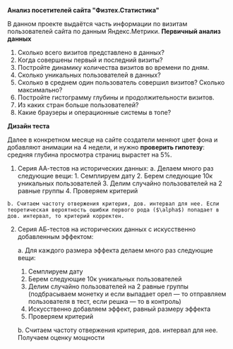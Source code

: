 **Анализ посетителей сайта "Физтех.Статистика"**

В данном проекте выдаётся часть информации по визитам пользователей сайта по данным Яндекс.Метрики.
**Первичный анализ данных**
  1. Сколько всего визитов представлено в данных?
  2. Когда совершены первый и последний визиты?
  3. Постройте динамику количества визитов во времени по дням.
  4. Сколько уникальных пользователей в данных?
  5. Сколько в среднем один пользователь совершил визитов? Сколько максимально?
  6. Постройте гистограмму глубины и продолжительности визитов.
  7. Из каких стран больше пользователей?
  8. Какие браузеры и операционные системы в топе?

**Дизайн теста**

Далее в конкретном месяце на сайте создатели меняют цвет фона и добавляют анимации на 4 недели, и нужно **проверить гипотезу**: средняя глубина просмотра страниц вырастет на 5%.

  1. Серия АА-тестов на исторических данных:
    a. Делаем много раз следующие вещи:
    1. Семплируем дату
    2. Берем следующие 10к уникальных пользователей
    3. Делим случайно пользователей на 2 равные группы
    4. Проверяем критерий
    
    b. Считаем частоту отвержения критерия, дов. интервал для нее. Если теоретическая вероятность ошибки первого рода ($\alpha$) попадает в дов. интервал, то критерий корректен.
    
2. Серия АБ-тестов на исторических данных с искусственно добавленным эффектом:

    a. Для каждого размера эффекта делаем много раз следующие вещи:
    1. Семплируем дату
    2. Берем следующие 10к уникальных пользователей
    3. Делим случайно пользователей на 2 равные группы (подбрасываем монетку и если выпадает орел — то отправляем пользователя в тест, если решка — то в контроль)
    4. Искусственно добавляем эффект, равный размеру эффекта
    5. Проверяем критерий
    
    b. Считаем частоту отвержения критерия, дов. интервал для нее. Получаем оценку мощности
